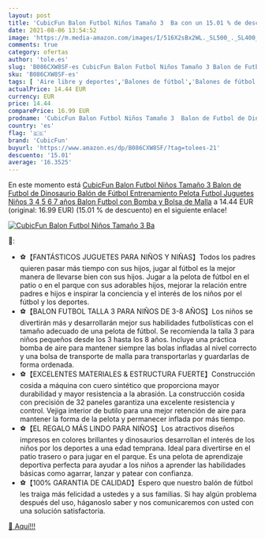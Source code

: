 ```yaml
---
layout: post
title: 'CubicFun Balon Futbol Niños Tamaño 3  Ba con un 15.01 % de descuento'
date: 2021-08-06 13:54:52
image: 'https://m.media-amazon.com/images/I/516X2sBx2WL._SL500_._SL400_.jpg'
comments: true
category: ofertas
author: 'tole.es'
slug: 'B086CXW8SF-es CubicFun Balon Futbol Niños Tamaño 3 Balon de Futbol de...'
sku: 'B086CXW8SF-es'
tags: [ 'Aire libre y deportes','Balones de fútbol','Balones de fútbol de entrenamiento','Deportes de pelota de juguete','Deportes y aire libre','Fútbol','Juguetes','Juguetes de fútbol','Juguetes y juegos','Ropa y equipo para deportes','cubicfun','juguetes', ]
actualPrice: 14.44 EUR
currency: EUR
price: 14.44
comparePrice: 16.99 EUR
prodname: 'CubicFun Balon Futbol Niños Tamaño 3  Balon de Futbol de Dinosaurio Balón de Fútbol Entrenamiento Pelota Futbol Juguetes Niños 3 4 5 6 7 años  Balon Futbol con Bomba y Bolsa de Malla'
country: 'es'
flag: '🇪🇸'
brand: 'CubicFun'
buyurl: 'https://www.amazon.es/dp/B086CXW8SF/?tag=tolees-21'
descuento: '15.01'
average: '16.3525'
---
```


En este momento está [CubicFun Balon Futbol Niños Tamaño 3  Balon de Futbol de Dinosaurio Balón de Fútbol Entrenamiento Pelota Futbol Juguetes Niños 3 4 5 6 7 años  Balon Futbol con Bomba y Bolsa de Malla](https://www.amazon.es/dp/B086CXW8SF/?tag=tolees-21) a 14.44 EUR (original: 16.99 EUR) (15.01 %  de descuento) en el siguiente enlace!

[![CubicFun Balon Futbol Niños Tamaño 3  Ba](https://m.media-amazon.com/images/I/516X2sBx2WL._SL500_._SL400_.jpg)](https://www.amazon.es/dp/B086CXW8SF/?tag=tolees-21)

🔎:

- ⚽【FANTÁSTICOS JUGUETES PARA NIÑOS Y NIÑAS】Todos los padres quieren pasar más tiempo con sus hijos, jugar al fútbol es la mejor manera de llevarse bien con sus hijos. Jugar a la pelota de fútbol en el patio o en el parque con sus adorables hijos, mejorar la relación entre padres e hijos e inspirar la conciencia y el interés de los niños por el fútbol y los deportes.
- ⚽【BALON FUTBOL TALLA 3 PARA NIÑOS DE 3-8 AÑOS】Los niños se divertirán más y desarrollarán mejor sus habilidades futbolísticas con el tamaño adecuado de una pelota de fútbol. Se recomienda la talla 3 para niños pequeños desde los 3 hasta los 8 años. Incluye una práctica bomba de aire para mantener siempre las bolas infladas al nivel correcto y una bolsa de transporte de malla para transportarlas y guardarlas de forma ordenada.
- ⚽【EXCELENTES MATERIALES & ESTRUCTURA FUERTE】Construcción cosida a máquina con cuero sintético que proporciona mayor durabilidad y mayor resistencia a la abrasión. La construcción cosida con precisión de 32 paneles garantiza una excelente resistencia y control. Vejiga interior de butilo para una mejor retención de aire para mantener la forma de la pelota y permanecer inflada por más tiempo.
- ⚽【EL REGALO MÁS LINDO PARA NIÑOS】Los atractivos diseños impresos en colores brillantes y dinosaurios desarrollan el interés de los niños por los deportes a una edad temprana. Ideal para divertirse en el patio trasero o para jugar en el parque. Es una pelota de aprendizaje deportiva perfecta para ayudar a los niños a aprender las habilidades básicas como agarrar, lanzar y patear con confianza.
- ⚽【100% GARANTIA DE CALIDAD】Espero que nuestro balón de fútbol les traiga más felicidad a ustedes y a sus familias. Si hay algún problema después del uso, háganoslo saber y nos comunicaremos con usted con una solución satisfactoria.

[🛒 Aquí!!!](https://www.amazon.es/dp/B086CXW8SF/?tag=tolees-21)
